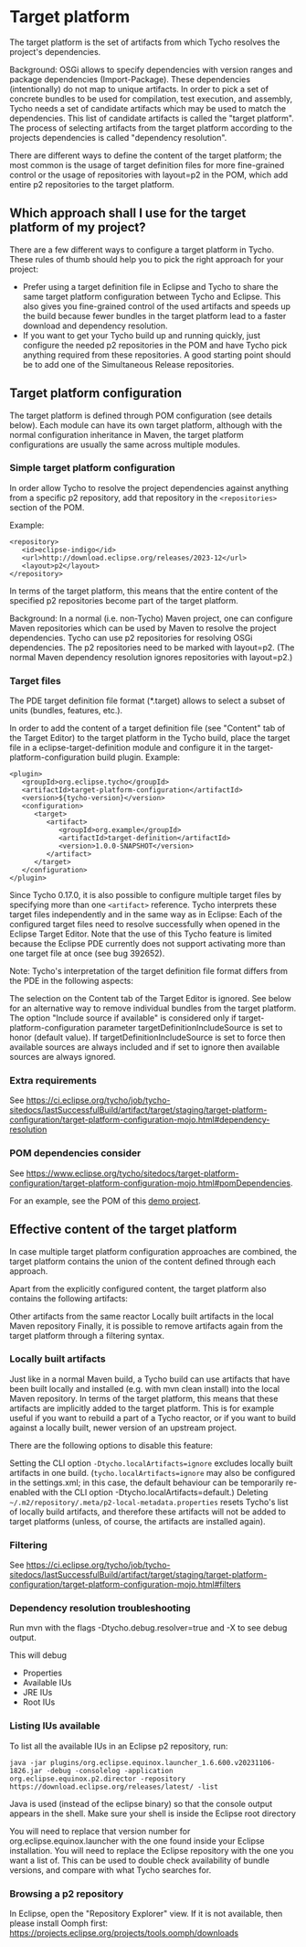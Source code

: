 # Target platform

The target platform is the set of artifacts from which Tycho resolves the project's dependencies.

Background: OSGi allows to specify dependencies with version ranges and package dependencies (Import-Package).
These dependencies (intentionally) do not map to unique artifacts.
In order to pick a set of concrete bundles to be used for compilation, test execution, and assembly, Tycho needs a set of candidate artifacts which may be used to match the dependencies.
This list of candidate artifacts is called the "target platform".
The process of selecting artifacts from the target platform according to the projects dependencies is called "dependency resolution".

There are different ways to define the content of the target platform; the most common is the usage of target definition files for more fine-grained control or the usage of repositories with layout=p2 in the POM, which add entire p2 repositories to the target platform.

## Which approach shall I use for the target platform of my project?

There are a few different ways to configure a target platform in Tycho.
These rules of thumb should help you to pick the right approach for your project:

* Prefer using a target definition file in Eclipse and Tycho to share the same target platform configuration between Tycho and Eclipse. This also gives you fine-grained control of the used artifacts and speeds up the build because fewer bundles in the target platform lead to a faster download and dependency resolution.
* If you want to get your Tycho build up and running quickly, just configure the needed p2 repositories in the POM and have Tycho pick anything required from these repositories. A good starting point should be to add one of the Simultaneous Release repositories.

## Target platform configuration

The target platform is defined through POM configuration (see details below).
Each module can have its own target platform, although with the normal configuration inheritance in Maven, the target platform configurations are usually the same across multiple modules.

### Simple target platform configuration

In order allow Tycho to resolve the project dependencies against anything from a specific p2 repository, add that repository in the `<repositories>` section of the POM.

Example:

```
<repository>
   <id>eclipse-indigo</id>
   <url>http://download.eclipse.org/releases/2023-12</url>
   <layout>p2</layout>
</repository>
```

In terms of the target platform, this means that the entire content of the specified p2 repositories become part of the target platform.

Background: In a normal (i.e. non-Tycho) Maven project, one can configure Maven repositories which can be used by Maven to resolve the project dependencies.
Tycho can use p2 repositories for resolving OSGi dependencies.
The p2 repositories need to be marked with layout=p2. (The normal Maven dependency resolution ignores repositories with layout=p2.)

### Target files

The PDE target definition file format (*.target) allows to select a subset of units (bundles, features, etc.).

In order to add the content of a target definition file (see "Content" tab of the Target Editor) to the target platform in the Tycho build, place the target file in a eclipse-target-definition module and configure it in the target-platform-configuration build plugin. Example:

```
<plugin>
   <groupId>org.eclipse.tycho</groupId>
   <artifactId>target-platform-configuration</artifactId>
   <version>${tycho-version}</version>
   <configuration>
      <target>
         <artifact>
            <groupId>org.example</groupId>
            <artifactId>target-definition</artifactId>
            <version>1.0.0-SNAPSHOT</version>
         </artifact>
      </target>
   </configuration>
</plugin>
```

Since Tycho 0.17.0, it is also possible to configure multiple target files by specifying more than one `<artifact>` reference. Tycho interprets these target files independently and in the same way as in Eclipse: Each of the configured target files need to resolve successfully when opened in the Eclipse Target Editor. Note that the use of this Tycho feature is limited because the Eclipse PDE currently does not support activating more than one target file at once (see bug 392652).

Note: Tycho's interpretation of the target definition file format differs from the PDE in the following aspects:

The selection on the Content tab of the Target Editor is ignored.
See below for an alternative way to remove individual bundles from the target platform.
The option "Include source if available" is considered only if target-platform-configuration parameter targetDefinitionIncludeSource is set to honor (default value).
If targetDefinitionIncludeSource is set to force then available sources are always included and if set to ignore then available sources are always ignored.

### Extra requirements

See https://ci.eclipse.org/tycho/job/tycho-sitedocs/lastSuccessfulBuild/artifact/target/staging/target-platform-configuration/target-platform-configuration-mojo.html#dependency-resolution

### POM dependencies consider

See https://www.eclipse.org/tycho/sitedocs/target-platform-configuration/target-platform-configuration-mojo.html#pomDependencies.

For an example, see the POM of this [demo project](https://github.com/eclipse-tycho/tycho/tree/master/demo/itp02/build02).

## Effective content of the target platform

In case multiple target platform configuration approaches are combined, the target platform contains the union of the content defined through each approach.

Apart from the explicitly configured content, the target platform also contains the following artifacts:

Other artifacts from the same reactor
Locally built artifacts in the local Maven repository
Finally, it is possible to remove artifacts again from the target platform through a filtering syntax.

### Locally built artifacts

Just like in a normal Maven build, a Tycho build can use artifacts that have been built locally and installed (e.g. with mvn clean install) into the local Maven repository.
In terms of the target platform, this means that these artifacts are implicitly added to the target platform. This is for example useful if you want to rebuild a part of a Tycho reactor, or if you want to build against a locally built, newer version of an upstream project.

There are the following options to disable this feature:

Setting the CLI option `-Dtycho.localArtifacts=ignore` excludes locally built artifacts in one build. (`tycho.localArtifacts=ignore` may also be configured in the settings.xml; in this case, the default behaviour can be temporarily re-enabled with the CLI option -Dtycho.localArtifacts=default.)
Deleting `~/.m2/repository/.meta/p2-local-metadata.properties` resets Tycho's list of locally build artifacts, and therefore these artifacts will not be added to target platforms (unless, of course, the artifacts are installed again).

### Filtering

See https://ci.eclipse.org/tycho/job/tycho-sitedocs/lastSuccessfulBuild/artifact/target/staging/target-platform-configuration/target-platform-configuration-mojo.html#filters

### Dependency resolution troubleshooting

Run mvn with the flags -Dtycho.debug.resolver=true and -X to see debug output.

This will debug

* Properties
* Available IUs
* JRE IUs
* Root IUs

### Listing IUs available

To list all the available IUs in an Eclipse p2 repository, run:

```
java -jar plugins/org.eclipse.equinox.launcher_1.6.600.v20231106-1826.jar -debug -consolelog -application org.eclipse.equinox.p2.director -repository https://download.eclipse.org/releases/latest/ -list
```

Java is used (instead of the eclipse binary) so that the console output appears in the shell.
Make sure your shell is inside the Eclipse root directory

You will need to replace that version number for org.eclipse.equinox.launcher with the one found inside your Eclipse installation.
You will need to replace the Eclipse repository with the one you want a list of.
This can be used to double check availability of bundle versions, and compare with what Tycho searches for.

### Browsing a p2 repository

In Eclipse, open the "Repository Explorer" view.
If it is not available, then please install Oomph first: https://projects.eclipse.org/projects/tools.oomph/downloads

